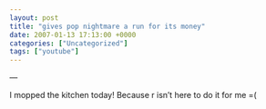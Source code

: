 ```yaml
---
layout: post
title: "gives pop nightmare a run for its money"
date: 2007-01-13 17:13:00 +0000
categories: ["Uncategorized"]
tags: ["youtube"]
---
```


—

I mopped the kitchen today! Because r isn’t here to do it for me =(